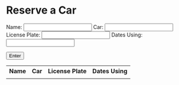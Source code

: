 # Reserve a Car
Name: <input type="text" name="name" id="names">
Car: <input type="text" name="activity" id="activity">
License Plate: <input type="text" name="description" id="description">
Dates Using: <input type="text" name="description" id="description">

<script>
    function display() {
        document.getElementById("nameDisplay").innerHTML = names.value;
        document.getElementById("activityDisplay").innerHTML = activity.value;
        document.getElementById("descDisplay").innerHTML = description.values;
        document.getElementById("descDisplay").innerHTML = description.value;
    }
</script>

<button onclick="display()">Enter</button>
<table id="table">
    <tr>
        <th>Name</th>
        <th>Car</th>
        <th>License Plate</th>
        <th>Dates Using</th>
    </tr>
    <tr>
        <td id="nameDisplay"></td>
        <td id="activityDisplay"></td>
        <td id="descDisplay"></td>
        <td id="descDisplay"></td>